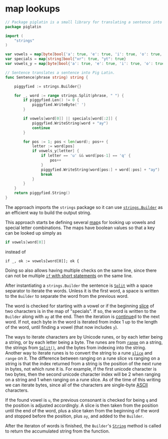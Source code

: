# map lookups

```go
// Package piglatin is a small library for translating a sentence into Pig Latin.
package piglatin

import (
	"strings"
)

var vowels = map[byte]bool{'a': true, 'e': true, 'i': true, 'o': true, 'u': true}
var specials = map[string]bool{"xr": true, "yt": true}
var vowels_y = map[byte]bool{'a': true, 'e': true, 'i': true, 'o': true, 'u': true, 'y': true}

// Sentence translates a sentence into Pig Latin.
func Sentence(phrase string) string {

	piggyfied := strings.Builder{}

	for _, word := range strings.Split(phrase, " ") {
		if piggyfied.Len() != 0 {
			piggyfied.WriteByte(' ')
		}

		if vowels[word[0]] || specials[word[:2]] {
			piggyfied.WriteString(word + "ay")
			continue
		}

		for pos := 1; pos < len(word); pos++ {
			letter := word[pos]
			if vowels_y[letter] {
				if letter == 'u' && word[pos-1] == 'q' {
					pos++
				}
				piggyfied.WriteString(word[pos:] + word[:pos] + "ay")
				break
			}
		}
	}
	return piggyfied.String()
}
```

The approach imports the `strings` package so it can use [`strings.Builder`][builder] as an efficient way to build the output string.

This approach starts be defining several [map][map]s for looking up vowels and special letter combinations.
The maps have boolean values so that a key can be looked up simply as 

```go
if vowels[word[0]]
```

instead of 

```
if _, ok := vowels[word[0]]; ok {
```

Doing so also allows having multiple checks on the same line,
since there can not be multiple [`if` with short statements][if-with-short-statement] on the same line.

After instantiating a `strings.Builder` the sentence is [`Split`][split] with a space separator to iterate the words.
Unless it is the first word, a space is written to the `Builder` to separate the word from the previous word.

The word is checked for starting with a vowel or if the beginning [slice][slice] of two characters is in the map of "specials".
If so, the word is written to the `Builder` along with `ay` at the end.
Then the iteration is [continue][continue]d to the next word.
If not, each byte in the word is iterated from index 1 up to the length of the word, until finding a vowel (that now includes `y`).

The ways to iterate characters are by Unicode runes, or by each letter being a string, or by each letter being a byte.
The runes are from [`range`][range] on a string, the strings from [`Split()`][split], and the bytes from indexing into the string.
Another way to iterate runes is to convert the string to a rune [`slice`][slice] and `range` on it.
The difference between ranging on a rune slice vs ranging on a string is that the index returned from a string is the position of the next rune in bytes,
not which rune it is.
For example, if the first unicode character is two bytes,
then the second unicode character index will be 2 when ranging on a string and 1 when ranging on a rune slice.
As of the time of this writing we can iterate bytes, since all of the characters are single-byte [ASCII][ascii] characters.

If the found vowel is `u`, the previous consonant is checked for being `q` and the position is adjusted accordingly.
A slice is then taken from the position until the end of the word,
plus a slice taken from the beginning of the word and stopped before the position, plus `ay`, and added to the `Builder`.

After the iteraton of words is finished, the `Builder`'s [`String`][string] method is called to return the accumulated string from the function.

[strings]: https://pkg.go.dev/strings
[builder]: https://pkg.go.dev/strings#Builder
[map]: https://gobyexample.com/maps
[if-with-short-statement]: https://go.dev/tour/flowcontrol/6
[split]: https://pkg.go.dev/strings#Split
[slice]: https://go.dev/tour/moretypes/7
[continue]: https://www.tutorialspoint.com/go/go_continue_statement.htm
[ascii]: https://www.asciitable.com/
[range]: https://gobyexample.com/range
[string]: https://pkg.go.dev/strings#Builder.String
